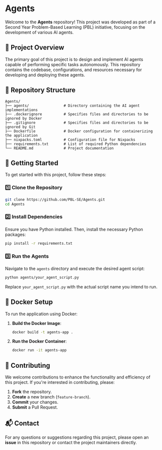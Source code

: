 # Agents

Welcome to the **Agents** repository! This project was developed as part of a Second Year Problem-Based Learning (PBL) initiative, focusing on the development of various AI agents.

## 📌 Project Overview

The primary goal of this project is to design and implement AI agents capable of performing specific tasks autonomously. This repository contains the codebase, configurations, and resources necessary for developing and deploying these agents.

## 📂 Repository Structure

```
Agents/
├── agents/                # Directory containing the AI agent implementations
├── .dockerignore          # Specifies files and directories to be ignored by Docker
├── .gitignore             # Specifies files and directories to be ignored by Git
├── Dockerfile             # Docker configuration for containerizing the application
├── nixpacks.toml          # Configuration file for Nixpacks
├── requirements.txt       # List of required Python dependencies
└── README.md              # Project documentation
```

## 🚀 Getting Started

To get started with this project, follow these steps:

### 1️⃣ Clone the Repository

```bash
git clone https://github.com/PBL-SE/Agents.git
cd Agents
```

### 2️⃣ Install Dependencies

Ensure you have Python installed. Then, install the necessary Python packages:

```bash
pip install -r requirements.txt
```

### 3️⃣ Run the Agents

Navigate to the `agents` directory and execute the desired agent script:

```bash
python agents/your_agent_script.py
```

Replace `your_agent_script.py` with the actual script name you intend to run.

## 🐳 Docker Setup

To run the application using Docker:

1. **Build the Docker Image**:

   ```bash
   docker build -t agents-app .
   ```

2. **Run the Docker Container**:

   ```bash
   docker run -it agents-app
   ```

## 🤝 Contributing

We welcome contributions to enhance the functionality and efficiency of this project. If you're interested in contributing, please:

1. **Fork** the repository.
2. **Create** a new branch (`feature-branch`).
3. **Commit** your changes.
4. **Submit** a Pull Request.

## 📬 Contact

For any questions or suggestions regarding this project, please open an **issue** in this repository or contact the project maintainers directly.

